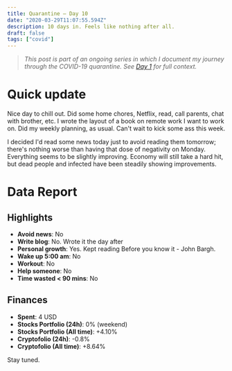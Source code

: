 ```yaml
---
title: Quarantine — Day 10
date: "2020-03-29T11:07:55.594Z"
description: 10 days in. Feels like nothing after all.
draft: false
tags: ["covid"]
---
```


> *This post is part of an ongoing series in which I document my journey through the COVID-19 quarantine. See [Day 1](/quarantine-day-1) for full context.*

<div class="divider"></div>

# Quick update

Nice day to chill out. Did some home chores, Netflix, read, call parents, chat with brother, etc. I wrote the layout of a book on remote work I want to work on. Did my weekly planning, as usual. Can't wait to kick some ass this week.

I decided I'd read some news today just to avoid reading them tomorrow; there's nothing worse than having that dose of negativity on Monday. Everything seems to be slightly improving. Economy will still take a hard hit, but dead people and infected have been steadily showing improvements.

<div class="divider"></div>

# Data Report

## Highlights

* **Avoid news**: No
* **Write blog**: No. Wrote it the day after
* **Personal growth**: Yes. Kept reading Before you know it - John Bargh.
* **Wake up 5:00 am**: No
* **Workout**: No
* **Help someone**: No
* **Time wasted < 90 mins**: No

## Finances

* **Spent**: 4 USD
* **Stocks Portfolio (24h)**: 0% (weekend)
* **Stocks Portfolio (All time)**: +4.10%
* **Cryptofolio (24h)**: -0.8%
* **Cryptofolio (All time)**: +8.64%

<div class="divider"></div>

Stay tuned.